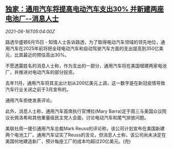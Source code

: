 <!--1623821464000-->
[独家：通用汽车将提高电动汽车支出30% 并新建两座电池厂--消息人士](https://cn.reuters.com/article/gm-ev-expenditures-new-plants-0616-idCNKCS2DS0AO)
------

<div><i>2021-06-16T05:04:00Z</i></div><p>路透华盛顿6月15日 - 知情人士告诉路透，为了取得电动汽车领域的领先地位，通用汽车在2025年前将把全球电动汽车和自动驾驶汽车方面的支出提高到350亿美元，比其最近的预估高出30%。</p><p>不愿透露姓名的消息人士称，作为支出的一部分，通用汽车将在美国增建两家电池厂，并推进对电动汽车的部分投资。</p><p>去年11月，通用汽车将其支出计划从200亿美元上调，这一数字是在新冠疫情导致汽车行业关闭之前于3月宣布的。</p><p>通用汽车拒绝发表评论。</p><p>此外，消息人士称，通用汽车首席执行官博拉(Mary Barra)定于周三与美国众议院议长佩洛希和其他重量级民主党人会面，讨论电动汽车和尾气排放问题。</p><p>美联社周一援引通用汽车总裁Mark Reuss的评论称，该公司计划宣布在美国新建两个电池工厂。通用汽车证实了Reuss的言论，但消息人士称，该公司尚未决定在美国何地建造新厂，预计每座工厂的成本均超过20亿美元。(完)</p>
